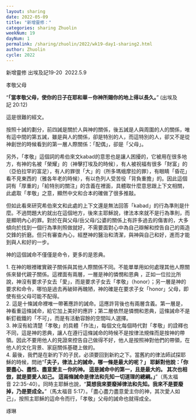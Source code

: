 ```yaml
---
layout: sharing
date: 2022-05-09
title: "新增靈修："
categories: sharing Zhuolin
weekNum: 19
dayNum: 1
permalink: /sharing/zhuolin/2022/wk19-day1-sharing2.html
author: Zhuolin
cycle: 2022
---  
```

新增靈修 出埃及記19-20 
2022.5.9

孝敬父母

“**「當孝敬父母，使你的日子在耶和華－你神所賜你的地上得以長久。**” (出埃及記‬ ‭20:12‬)

這是很難的經文。

按照十誡的劃分，前四誡是關於人與神的關係，後五誡是人與周圍的人的關係，唯有這中間的第五誡，雖是與人的關係，卻是特別的人，而這特別的人，卻又不是從神創世的時候看到的第一層人際關係：「配偶」，卻是「父母」。

另外，「孝敬」這個詞的希伯來文kabad的意思也是讓人困擾的，它被用在很多地方，有神的名被「榮耀」的（神擊打埃及的時候），有人被祝福有很多「財富」的（亞伯拉罕的富足），有人的罪很「大」的（所多瑪蛾摩拉的罪），有眼睛「昏花」看不見東西的（雅各年老的時候），有以色列人受苦役「背負重擔」的。因此這個詞有「厚重的」「給特別的關注」的含義在裡面，具體取什麼意思跟上下文相關，此處取「孝敬」之意，顯然中文和合本的確做了很多推敲。

但如此看來研究希伯來文和此處的上下文還是無法回答「kabad」的行為準則是什麼。不過問題大約就出在這個地方，後來主耶穌說，律法本來就不是行為準則，而是顯明內心的罪。對於在與父母/岳父母/公婆的關係上有許多過去的傷害的，大多傾向於找到一個行為準則照做就好，不需要面對心中為自己辯解和控告自己的兩造交鋒的折磨。但只有審查內心，經歷神的醫治和清潔，與神與自己和好，進而才能到與人和好的一步。

神的這個誡命不僅僅是命令，更多的是恩典。

1. 在神的眼裡確實親子關係與其他人際關係不同。不能單單用如何處理其他人際關係來替代親子關係。這裡面有兩層，一層是神的憐憫和恩典 ，正如一位拉比所說，神沒有要求子女去「愛」，而是要求子女去「孝敬」（honor）；另一層是神的要求和命令，哪怕是過去再破碎再醜陋，神的確是在要求子女「honor」父母，即使有些父母可能不配得。  
2. 這是十條誡命裡唯一帶著應許的誡命。這應許背後也有兩層含義。第一層是，神看重這條誡命，給它加上美好的應許；第二層依然是憐憫和恩典，這條誡命不是斬釘截鐵的「不可」，而是有活動容餘的空間叫人選擇。  
3. 神沒有給清楚「孝敬」的具體「作法」，每個文化每個時代對「孝敬」的詮釋也不同，這是神的恩典，讓人在遵行這條誡命的時候不是按律法規條而是按神的帶領。因此不要用他人的見證來控告自己做得不好，他人是按照神對他們的帶領，在他人的文化背景、家庭關係基礎上做的。  
4. 最後，我們是在新約下的子民，必須要回到新約之下。當舊約的律法師試探耶穌的時候，問祂“**「夫子，律法上的誡命，哪一條是最大的呢？」 耶穌對他說：「你要盡心、盡性、盡意愛主－你的神。 這是誡命中的第一，且是最大的。 其次也相倣，就是要愛人如己。 這兩條誡命是律法和先知一切道理的總綱。」**”（馬太福音‬ ‭22:35-40‬）。同時主耶穌也說，“**莫想我來要廢掉律法和先知。我來不是要廢掉，乃是要成全。**”（‭‭馬太福音‬ ‭5:17‬）。「盡心盡力盡意愛主你的神，其次愛人如己」，按照主耶穌的這命令而行，「孝敬」父母的誡命也就得成全。

琢琳

